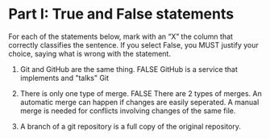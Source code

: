 # Part I: True and False statements

For each of the statements below, mark with an “X” the column that correctly classifies the sentence. If you select False, you MUST justify your choice, saying what is wrong with the statement.

1. Git and GitHub are the same thing.
    FALSE
        GitHub is a service that implements and "talks" Git

2. There is only one type of merge.
    FALSE
        There are 2 types of merges. 
        An automatic merge can happen if changes are easily seperated.
        A manual merge is needed for conflicts involving changes of the same file.
        
3. A branch of a git repository is a full copy of the original repository.


